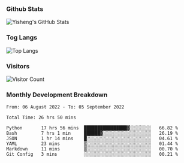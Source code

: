 ### Github Stats
![Yisheng's GitHub Stats](https://github-readme-stats.vercel.app/api?username=gongyisheng&count_private=true&show_icons=true)
### Tog Langs
![Top Langs](https://github-readme-stats.vercel.app/api/top-langs/?username=gongyisheng&layout=compact)
### Visitors
![Visitor Count](https://profile-counter.glitch.me/gongyisheng/count.svg)
### Monthly Development Breakdown
<!--START_SECTION:waka-->

```text
From: 06 August 2022 - To: 05 September 2022

Total Time: 26 hrs 50 mins

Python       17 hrs 56 mins  ████████████████▓░░░░░░░░   66.82 %
Bash         7 hrs 1 min     ██████▓░░░░░░░░░░░░░░░░░░   26.19 %
JSON         1 hr 14 mins    █░░░░░░░░░░░░░░░░░░░░░░░░   04.61 %
YAML         23 mins         ▒░░░░░░░░░░░░░░░░░░░░░░░░   01.44 %
Markdown     11 mins         ▒░░░░░░░░░░░░░░░░░░░░░░░░   00.70 %
Git Config   3 mins          ░░░░░░░░░░░░░░░░░░░░░░░░░   00.21 %
```

<!--END_SECTION:waka-->
